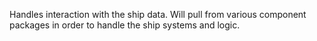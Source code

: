 
Handles interaction with the ship data. Will pull from various component packages in order to handle the ship systems and logic.
